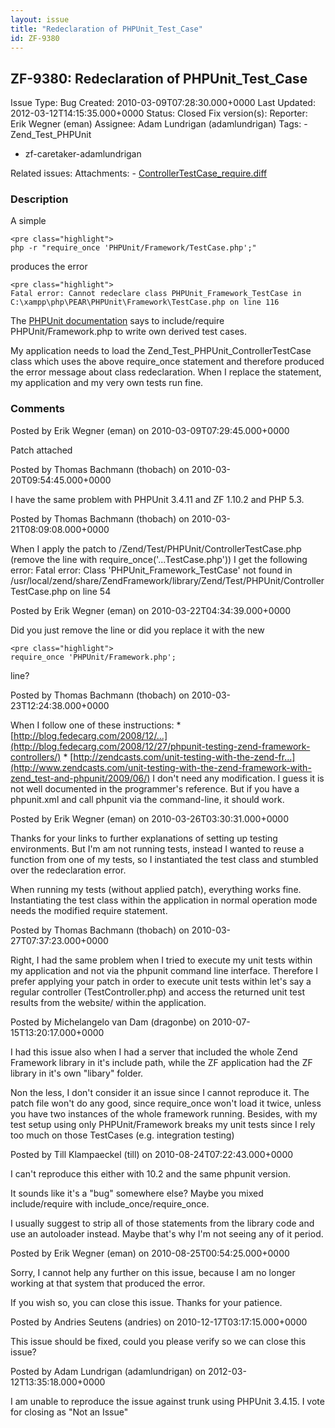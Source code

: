 ```yaml
---
layout: issue
title: "Redeclaration of PHPUnit_Test_Case"
id: ZF-9380
---
```


ZF-9380: Redeclaration of PHPUnit\_Test\_Case
---------------------------------------------

 Issue Type: Bug Created: 2010-03-09T07:28:30.000+0000 Last Updated: 2012-03-12T14:15:35.000+0000 Status: Closed Fix version(s): 
 Reporter:  Erik Wegner (eman)  Assignee:  Adam Lundrigan (adamlundrigan)  Tags: - Zend\_Test\_PHPUnit
- zf-caretaker-adamlundrigan
 
 Related issues: 
 Attachments: - [ControllerTestCase\_require.diff](/issues/secure/attachment/12867/ControllerTestCase_require.diff)
 
### Description

A simple

 
    <pre class="highlight">
    php -r "require_once 'PHPUnit/Framework/TestCase.php';"


produces the error

 
    <pre class="highlight">
    Fatal error: Cannot redeclare class PHPUnit_Framework_TestCase in C:\xampp\php\PEAR\PHPUnit\Framework\TestCase.php on line 116


The [PHPUnit documentation](http://www.phpunit.de/manual/current/en/writing-tests-for-phpunit.html) says to include/require PHPUnit/Framework.php to write own derived test cases.

My application needs to load the Zend\_Test\_PHPUnit\_ControllerTestCase class which uses the above require\_once statement and therefore produced the error message about class redeclaration. When I replace the statement, my application and my very own tests run fine.

 

 

### Comments

Posted by Erik Wegner (eman) on 2010-03-09T07:29:45.000+0000

Patch attached

 

 

Posted by Thomas Bachmann (thobach) on 2010-03-20T09:54:45.000+0000

I have the same problem with PHPUnit 3.4.11 and ZF 1.10.2 and PHP 5.3.

 

 

Posted by Thomas Bachmann (thobach) on 2010-03-21T08:09:08.000+0000

When I apply the patch to /Zend/Test/PHPUnit/ControllerTestCase.php (remove the line with require\_once('...TestCase.php')) I get the following error: Fatal error: Class 'PHPUnit\_Framework\_TestCase' not found in /usr/local/zend/share/ZendFramework/library/Zend/Test/PHPUnit/ControllerTestCase.php on line 54

 

 

Posted by Erik Wegner (eman) on 2010-03-22T04:34:39.000+0000

Did you just remove the line or did you replace it with the new

 
    <pre class="highlight">
    require_once 'PHPUnit/Framework.php';


line?

 

 

Posted by Thomas Bachmann (thobach) on 2010-03-23T12:24:38.000+0000

When I follow one of these instructions: \* [http://blog.fedecarg.com/2008/12/…](http://blog.fedecarg.com/2008/12/27/phpunit-testing-zend-framework-controllers/) \* [http://zendcasts.com/unit-testing-with-the-zend-fr…](http://www.zendcasts.com/unit-testing-with-the-zend-framework-with-zend_test-and-phpunit/2009/06/) I don't need any modification. I guess it is not well documented in the programmer's reference. But if you have a phpunit.xml and call phpunit via the command-line, it should work.

 

 

Posted by Erik Wegner (eman) on 2010-03-26T03:30:31.000+0000

Thanks for your links to further explanations of setting up testing environments. But I'm am not running tests, instead I wanted to reuse a function from one of my tests, so I instantiated the test class and stumbled over the redeclaration error.

When running my tests (without applied patch), everything works fine. Instantiating the test class within the application in normal operation mode needs the modified require statement.

 

 

Posted by Thomas Bachmann (thobach) on 2010-03-27T07:37:23.000+0000

Right, I had the same problem when I tried to execute my unit tests within my application and not via the phpunit command line interface. Therefore I prefer applying your patch in order to execute unit tests within let's say a regular controller (TestController.php) and access the returned unit test results from the website/ within the application.

 

 

Posted by Michelangelo van Dam (dragonbe) on 2010-07-15T13:20:17.000+0000

I had this issue also when I had a server that included the whole Zend Framework library in it's include path, while the ZF application had the ZF library in it's own "libary" folder.

Non the less, I don't consider it an issue since I cannot reproduce it. The patch file won't do any good, since require\_once won't load it twice, unless you have two instances of the whole framework running. Besides, with my test setup using only PHPUnit/Framework breaks my unit tests since I rely too much on those TestCases (e.g. integration testing)

 

 

Posted by Till Klampaeckel (till) on 2010-08-24T07:22:43.000+0000

I can't reproduce this either with 10.2 and the same phpunit version.

It sounds like it's a "bug" somewhere else? Maybe you mixed include/require with include\_once/require\_once.

I usually suggest to strip all of those statements from the library code and use an autoloader instead. Maybe that's why I'm not seeing any of it period.

 

 

Posted by Erik Wegner (eman) on 2010-08-25T00:54:25.000+0000

Sorry, I cannot help any further on this issue, because I am no longer working at that system that produced the error.

If you wish so, you can close this issue. Thanks for your patience.

 

 

Posted by Andries Seutens (andries) on 2010-12-17T03:17:15.000+0000

This issue should be fixed, could you please verify so we can close this issue?

 

 

Posted by Adam Lundrigan (adamlundrigan) on 2012-03-12T13:35:18.000+0000

I am unable to reproduce the issue against trunk using PHPUnit 3.4.15. I vote for closing as "Not an Issue"

 

 